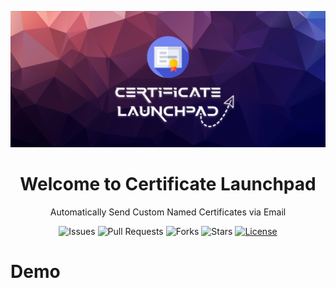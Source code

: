 <div align="center">
  
![banner](images/banner.png)

# Welcome to Certificate Launchpad

Automatically Send Custom Named Certificates via Email
  
![Issues](https://img.shields.io/github/issues/dhanrajdc7/Certificate-Launchpad)
![Pull Requests](https://img.shields.io/github/issues-pr/dhanrajdc7/Certificate-Launchpad)
![Forks](https://img.shields.io/github/forks/dhanrajdc7/Certificate-Launchpad)
![Stars](https://img.shields.io/github/stars/dhanrajdc7/Certificate-Launchpad)
[![License](https://img.shields.io/github/license/dhanrajdc7/Certificate-Launchpad)](https://github.com/dhanrajdc7/Certificate-Launchpad/blob/master/LICENSE)
  
</div>

# Demo
